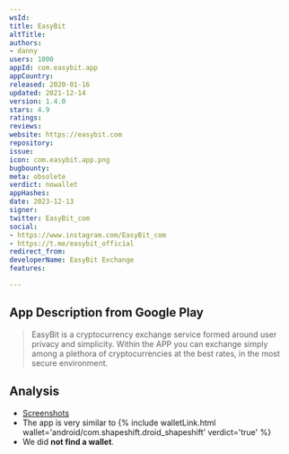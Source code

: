 ```yaml
---
wsId: 
title: EasyBit
altTitle: 
authors:
- danny
users: 1000
appId: com.easybit.app
appCountry: 
released: 2020-01-16
updated: 2021-12-14
version: 1.4.0
stars: 4.9
ratings: 
reviews: 
website: https://easybit.com
repository: 
issue: 
icon: com.easybit.app.png
bugbounty: 
meta: obsolete
verdict: nowallet
appHashes: 
date: 2023-12-13
signer: 
twitter: EasyBit_com
social:
- https://www.instagram.com/EasyBit_com
- https://t.me/easybit_official
redirect_from: 
developerName: EasyBit Exchange
features: 

---
```


## App Description from Google Play 

> EasyBit is a cryptocurrency exchange service formed around user privacy and simplicity. Within the APP you can exchange simply among a plethora of cryptocurrencies at the best rates, in the most secure environment.

## Analysis 

- [Screenshots](https://twitter.com/BitcoinWalletz/status/1660908733915095041)
- The app is very similar to {% include walletLink.html wallet='android/com.shapeshift.droid_shapeshift' verdict='true' %}
- We did **not find a wallet**. 
